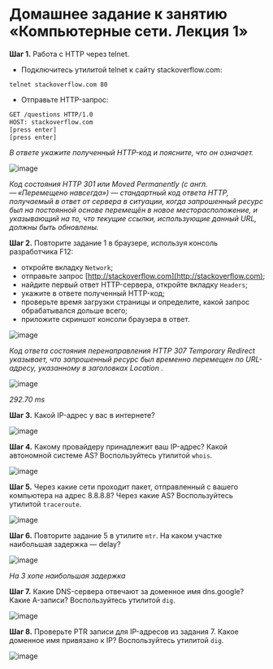 # Домашнее задание к занятию «Компьютерные сети. Лекция 1»


**Шаг 1.** Работа c HTTP через telnet.

- Подключитесь утилитой telnet к сайту stackoverflow.com:

`telnet stackoverflow.com 80`
 
- Отправьте HTTP-запрос:

```bash
GET /questions HTTP/1.0
HOST: stackoverflow.com
[press enter]
[press enter]
```
*В ответе укажите полученный HTTP-код и поясните, что он означает.*

![image](https://user-images.githubusercontent.com/75835363/227733995-d410d966-ccbe-442a-9a0f-9de3f0e41532.png)

*Код состояния HTTP 301 или Moved Permanently (с англ. — «Перемещено навсегда») — стандартный код ответа HTTP, получаемый в ответ от сервера в ситуации, когда запрошенный ресурс был на постоянной основе перемещён в новое месторасположение, и указывающий на то, что текущие ссылки, использующие данный URL, должны быть обновлены.*

**Шаг 2.** Повторите задание 1 в браузере, используя консоль разработчика F12:

 - откройте вкладку `Network`;
 - отправьте запрос [http://stackoverflow.com](http://stackoverflow.com);
 - найдите первый ответ HTTP-сервера, откройте вкладку `Headers`;
 - укажите в ответе полученный HTTP-код;
 - проверьте время загрузки страницы и определите, какой запрос обрабатывался дольше всего;
 - приложите скриншот консоли браузера в ответ.

![image](https://user-images.githubusercontent.com/75835363/227734760-c5f2f241-8825-4114-a3ca-3919ef27bec4.png)

*Код ответа состояния перенаправления HTTP 307 Temporary Redirect указывает, что запрошенный ресурс был временно перемещен по URL-адресу, указанному в заголовках Location .*

![image](https://user-images.githubusercontent.com/75835363/227734791-8a3aa65d-a31d-47d1-abdd-9cdeb2940d78.png)

*292.70 ms*



**Шаг 3.** Какой IP-адрес у вас в интернете?

![image](https://user-images.githubusercontent.com/75835363/227736750-fb7599c5-7b1f-4af8-b8b5-5887f590bf6e.png)

**Шаг 4.** Какому провайдеру принадлежит ваш IP-адрес? Какой автономной системе AS? Воспользуйтесь утилитой `whois`.

![image](https://user-images.githubusercontent.com/75835363/227736776-19b6ffce-98e7-42d1-9835-dc537620fc0c.png)

**Шаг 5.** Через какие сети проходит пакет, отправленный с вашего компьютера на адрес 8.8.8.8? Через какие AS? Воспользуйтесь утилитой `traceroute`.

![image](https://user-images.githubusercontent.com/75835363/227737325-1f430c5b-4d63-41ca-bb1a-fd38eb1bd060.png)

**Шаг 6.** Повторите задание 5 в утилите `mtr`. На каком участке наибольшая задержка — delay?

![image](https://user-images.githubusercontent.com/75835363/227737653-f1934078-b2a8-4a29-b011-99c410c90bf9.png)

*На 3 хопе наибольшая задержка*

**Шаг 7.** Какие DNS-сервера отвечают за доменное имя dns.google? Какие A-записи? Воспользуйтесь утилитой `dig`.

![image](https://user-images.githubusercontent.com/75835363/227738429-523f1e82-2c70-4e7c-b5cc-53a32a38d30e.png)

**Шаг 8.** Проверьте PTR записи для IP-адресов из задания 7. Какое доменное имя привязано к IP? Воспользуйтесь утилитой `dig`.

![image](https://user-images.githubusercontent.com/75835363/227738622-bd2c5bb4-b3b9-4949-b6e0-b690a16a669b.png)


